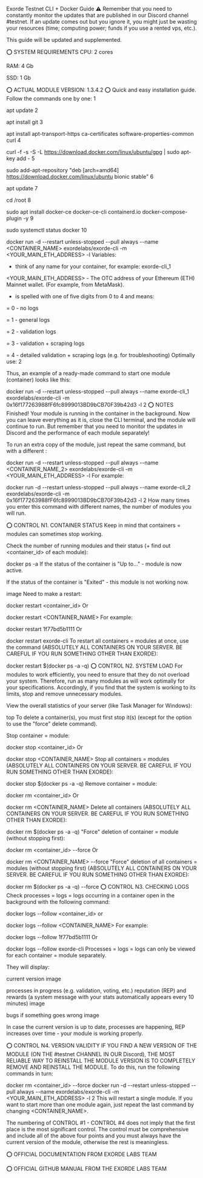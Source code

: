Exorde Testnet CLI + Docker Guide
⚠️ Remember that you need to constantly monitor the updates that are published in our Discord channel #testnet. If an update comes out but you ignore it, you might just be wasting your resources (time; computing power; funds if you use a rented vps, etc.).

This guide will be updated and supplemented.

⭕ SYSTEM REQUIREMENTS
CPU: 2 cores

RAM: 4 Gb

SSD: 1 Gb

⭕ ACTUAL MODULE VERSION: 1.3.4.2
⭕ Quick and easy installation guide. Follow the commands one by one:
1

apt update
2

apt install git
3

apt install apt-transport-https ca-certificates software-properties-common curl
4

curl -f -s -S -L https://download.docker.com/linux/ubuntu/gpg | sudo apt-key add -
5

sudo add-apt-repository "deb [arch=amd64] https://download.docker.com/linux/ubuntu bionic stable"
6

apt update
7

cd /root
8

sudo apt install docker-ce docker-ce-cli containerd.io docker-compose-plugin -y
9

sudo systemctl status docker
10

docker run -d --restart unless-stopped --pull always --name <CONTAINER_NAME> exordelabs/exorde-cli -m <YOUR_MAIN_ETH_ADDRESS> -l <LEVEL OF LOGGING>
Variables:

- think of any name for your container, for example: exorde-cli_1

<YOUR_MAIN_ETH_ADDRESS> - The OTC address of your Ethereum (ETH) Mainnet wallet. (For example, from MetaMask).

- is spelled with one of five digits from 0 to 4 and means:

 = 0 - no logs

 = 1 - general logs

 = 2 - validation logs

 = 3 - validation + scraping logs

 = 4 - detailed validation + scraping logs (e.g. for troubleshooting)
Optimally use: 2

Thus, an example of a ready-made command to start one module (container) looks like this:

docker run -d --restart unless-stopped --pull always --name exorde-cli_1 exordelabs/exorde-cli -m 0x16f177263988fF6fc8999013BD9bCB70F39b42d3 -l 2
⭕ NOTES
Finished! Your module is running in the container in the background. Now you can leave everything as it is, close the CLI terminal, and the module will continue to run. But remember that you need to monitor the updates in Discord and the performance of each module separately!

To run an extra copy of the module, just repeat the same command, but with a different :

docker run -d --restart unless-stopped --pull always --name <CONTAINER_NAME_2> exordelabs/exorde-cli -m <YOUR_MAIN_ETH_ADDRESS> -l <LEVEL OF LOGGING>
For example:

docker run -d --restart unless-stopped --pull always --name exorde-cli_2 exordelabs/exorde-cli -m 0x16f177263988fF6fc8999013BD9bCB70F39b42d3 -l 2
How many times you enter this command with different names, the number of modules you will run.

⭕ CONTROL N1. CONTAINER STATUS
Keep in mind that containers = modules can sometimes stop working.

Check the number of running modules and their status (+ find out <container_id> of each module):

docker ps -a
If the status of the container is "Up to..." - module is now active.

If the status of the container is "Exited" - this module is not working now.

image Need to make a restart:

docker restart <container_id>
Or

docker restart <CONTAINER_NAME>
For example:

docker restart 1f77bd5b1111
Or

docker restart exorde-cli
To restart all containers = modules at once, use the command (ABSOLUTELY ALL CONTAINERS ON YOUR SERVER. BE CAREFUL IF YOU RUN SOMETHING OTHER THAN EXORDE):

docker restart $(docker ps -a -q)
⭕ CONTROL N2. SYSTEM LOAD
For modules to work efficiently, you need to ensure that they do not overload your system. Therefore, run as many modules as will work optimally for your specifications. Accordingly, if you find that the system is working to its limits, stop and remove unnecessary modules.

View the overall statistics of your server (like Task Manager for Windows):

top
To delete a container(s), you must first stop it(s) (except for the option to use the "force" delete command).

Stop container = module:

docker stop <container_id>
Or

docker stop <CONTAINER_NAME>
Stop all containers = modules (ABSOLUTELY ALL CONTAINERS ON YOUR SERVER. BE CAREFUL IF YOU RUN SOMETHING OTHER THAN EXORDE):

docker stop $(docker ps -a -q)
Remove container = module:

docker rm <container_id>
Or

docker rm <CONTAINER_NAME>
Delete all containers (ABSOLUTELY ALL CONTAINERS ON YOUR SERVER. BE CAREFUL IF YOU RUN SOMETHING OTHER THAN EXORDE):

docker rm $(docker ps -a -q)
"Force" deletion of container = module (without stopping first):

docker rm <container_id> --force
Or

docker rm <CONTAINER_NAME> --force
"Force" deletion of all containers = modules (without stopping first) (ABSOLUTELY ALL CONTAINERS ON YOUR SERVER. BE CAREFUL IF YOU RUN SOMETHING OTHER THAN EXORDE):

docker rm $(docker ps -a -q) --force
⭕ CONTROL N3. CHECKING LOGS
Check processes = logs = logs occurring in a container open in the background with the following command:

docker logs --follow <container_id>
or

docker logs --follow <CONTAINER_NAME>
For example:

docker logs --follow 1f77bd5b1111
Or

docker logs --follow exorde-cli
Processes = logs = logs can only be viewed for each container = module separately.

They will display:

current version
image

processes in progress (e.g. validation, voting, etc.)
reputation (REP) and rewards (a system message with your stats automatically appears every 10 minutes)
image

bugs if something goes wrong
image

In case the current version is up to date, processes are happening, REP increases over time - your module is working properly.

⭕ CONTROL N4. VERSION VALIDITY
IF YOU FIND A NEW VERSION OF THE MODULE (ON THE #testnet CHANNEL IN OUR Discord), THE MOST RELIABLE WAY TO REINSTALL THE MODULE VERSION IS TO COMPLETELY REMOVE AND REINSTALL THE MODULE. To do this, run the following commands in turn:

docker rm <container_id> --force
docker run -d --restart unless-stopped --pull always --name <CONTAINER NAME> exordelabs/exorde-cli -m <YOUR_MAIN_ETH_ADDRESS> -l 2
This will restart a single module. If you want to start more than one module again, just repeat the last command by changing <CONTAINER_NAME>.

The numbering of CONTROL #1 - CONTROL #4 does not imply that the first place is the most significant control. The control must be comprehensive and include all of the above four points and you must always have the current version of the module, otherwise the rest is meaningless.

⭕ OFFICIAL DOCUMENTATION FROM EXORDE LABS TEAM

⭕ OFFICIAL GITHUB MANUAL FROM THE EXORDE LABS TEAM
